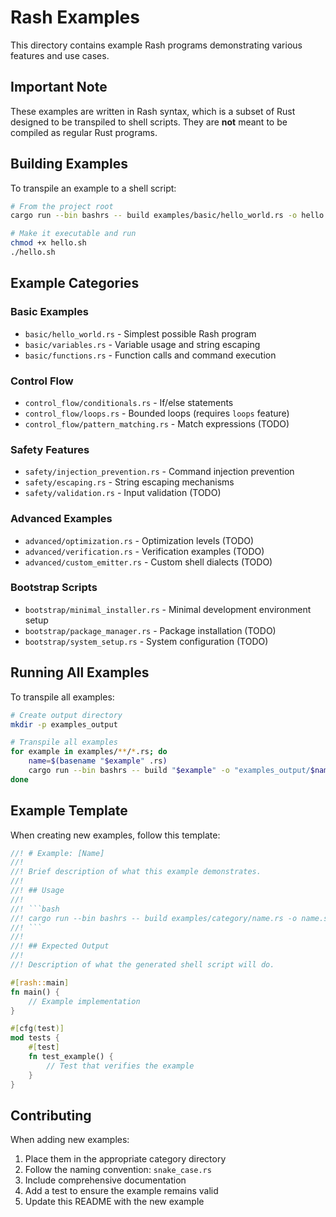 # Rash Examples

This directory contains example Rash programs demonstrating various features and use cases.

## Important Note

These examples are written in Rash syntax, which is a subset of Rust designed to be transpiled to shell scripts. They are **not** meant to be compiled as regular Rust programs.

## Building Examples

To transpile an example to a shell script:

```bash
# From the project root
cargo run --bin bashrs -- build examples/basic/hello_world.rs -o hello.sh

# Make it executable and run
chmod +x hello.sh
./hello.sh
```

## Example Categories

### Basic Examples
- `basic/hello_world.rs` - Simplest possible Rash program
- `basic/variables.rs` - Variable usage and string escaping
- `basic/functions.rs` - Function calls and command execution

### Control Flow
- `control_flow/conditionals.rs` - If/else statements
- `control_flow/loops.rs` - Bounded loops (requires `loops` feature)
- `control_flow/pattern_matching.rs` - Match expressions (TODO)

### Safety Features
- `safety/injection_prevention.rs` - Command injection prevention
- `safety/escaping.rs` - String escaping mechanisms
- `safety/validation.rs` - Input validation (TODO)

### Advanced Examples
- `advanced/optimization.rs` - Optimization levels (TODO)
- `advanced/verification.rs` - Verification examples (TODO)
- `advanced/custom_emitter.rs` - Custom shell dialects (TODO)

### Bootstrap Scripts
- `bootstrap/minimal_installer.rs` - Minimal development environment setup
- `bootstrap/package_manager.rs` - Package installation (TODO)
- `bootstrap/system_setup.rs` - System configuration (TODO)

## Running All Examples

To transpile all examples:

```bash
# Create output directory
mkdir -p examples_output

# Transpile all examples
for example in examples/**/*.rs; do
    name=$(basename "$example" .rs)
    cargo run --bin bashrs -- build "$example" -o "examples_output/$name.sh"
done
```

## Example Template

When creating new examples, follow this template:

```rust
//! # Example: [Name]
//! 
//! Brief description of what this example demonstrates.
//! 
//! ## Usage
//! 
//! ```bash
//! cargo run --bin bashrs -- build examples/category/name.rs -o name.sh
//! ```
//! 
//! ## Expected Output
//! 
//! Description of what the generated shell script will do.

#[rash::main]
fn main() {
    // Example implementation
}

#[cfg(test)]
mod tests {
    #[test]
    fn test_example() {
        // Test that verifies the example
    }
}
```

## Contributing

When adding new examples:
1. Place them in the appropriate category directory
2. Follow the naming convention: `snake_case.rs`
3. Include comprehensive documentation
4. Add a test to ensure the example remains valid
5. Update this README with the new example